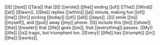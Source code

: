[[I]] [[text]] [[Tara]] that [[I]] [[wrote]] [[the]] ending [[of]] [[The]] [[Wind]] [[at]] [[Dawn]]. [[She]] replies [[within]] [[a]] minute, making fun [[of]] [[me]] [[for]] picking [[today]] [[of]] [[all]] [[days]]. [[I]] smile [[to]] [[myself]], and [[put]] away [[my]] phone. [[I]] include this [[to]] [[show]] [[the]] [[reader]] that [[life]] goes [[on]], that [[everything]] passes. [[My]] [[life]] [[is]] tragic, but triumphant too. [[Every]] [[life]] has [[triumph]] [[in]] [[the]] [[works]].